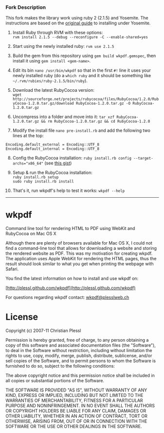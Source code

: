 ### Fork Description
This fork makes the library work using ruby 2 (2.1.5) and Yosemite. The instructions are based on the [original guide](https://github.com/plessl/wkpdf/wiki/How-to-install-on-MacOS-10.10-Yosemite) to installing under Yosemite.

1. Install Ruby through RVM with these options:   
`rvm install 2.1.5 --debug --reconfigure -C --enable-shared=yes`  

2. Start using the newly installed ruby: `rvm use 2.1.5` 

3. Build the gem from this repository using `gem build wkpdf.gemspec`, then install it using `gem install <gem-name>`.

4. Edit its bin `nano /usr/bin/wkpdf` so that in the first `#!` line it uses your newly installed ruby (do a `which ruby` and it should be something like `~/.rvm/rubies/ruby-2.1.5/bin/ruby`).

5. Download the latest RubyCocoa version:  
`wget http://sourceforge.net/projects/rubycocoa/files/RubyCocoa/1.2.0/RubyCocoa-1.2.0.tar.gz/download RubyCocoa-1.2.0.tar.gz -O RubyCocoa-1.2.0.tar.gz`

6. Uncompress into a folder and move into it: `tar xzf RubyCocoa-1.2.0.tar.gz && rm RubyCocoa-1.2.0.tar.gz && cd RubyCocoa-1.2.0`

7. Modify the install file `nano pre-install.rb` and add the following two lines at the top:
 ```
 Encoding.default_external = Encoding::UTF_8
 Encoding.default_internal = Encoding::UTF_8
 ```

8. Config the RubyCocoa installation: `ruby install.rb config --target-archs="x86_64"` (see [this gist](https://gist.github.com/thibaudgg/294465))

9. Setup & run the RubyCocoa installation:   
`ruby install.rb setup`  
`sudo ruby install.rb install`

10. That's it, run wkpdf's help to test it works:
`wkpdf --help`



-----

wkpdf
=====

Command line tool for rendering HTML to PDF using WebKit and RubyCocoa on Mac OS X

Although there are plenty of browsers available for Mac OS X, I could not find 
a command-line tool that allows for downloading a website and storing the 
rendered website as PDF. This was my motivation for creating wkpdf. The 
application uses Apple WebKit for rendering the HTML pages, thus the result 
should look similar to what you get when printing the webpage with Safari.

You find the latest information on how to install and use wkpdf on:

  [http://plessl.github.com/wkpdf](http://plessl.github.com/wkpdf)

For questions regarding wkpdf contact: wkpdf@plesslweb.ch

License
=======

Copyright (c) 2007-11 Christian Plessl

Permission is hereby granted, free of charge, to any person
obtaining a copy of this software and associated documentation
files (the "Software"), to deal in the Software without
restriction, including without limitation the rights to use,
copy, modify, merge, publish, distribute, sublicense, and/or sell
copies of the Software, and to permit persons to whom the
Software is furnished to do so, subject to the following
conditions:

The above copyright notice and this permission notice shall be
included in all copies or substantial portions of the Software.

THE SOFTWARE IS PROVIDED "AS IS", WITHOUT WARRANTY OF ANY KIND,
EXPRESS OR IMPLIED, INCLUDING BUT NOT LIMITED TO THE WARRANTIES
OF MERCHANTABILITY, FITNESS FOR A PARTICULAR PURPOSE AND
NONINFRINGEMENT. IN NO EVENT SHALL THE AUTHORS OR COPYRIGHT
HOLDERS BE LIABLE FOR ANY CLAIM, DAMAGES OR OTHER LIABILITY,
WHETHER IN AN ACTION OF CONTRACT, TORT OR OTHERWISE, ARISING
FROM, OUT OF OR IN CONNECTION WITH THE SOFTWARE OR THE USE OR
OTHER DEALINGS IN THE SOFTWARE.
